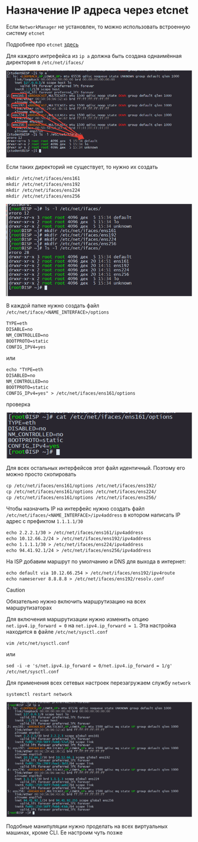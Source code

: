 # Назначение IP адреса через etcnet

Если `NetworkManager` не установлен, то можно использовать встроенную систему `etcnet`

Подробнее про `etcnet` [здесь](https://www.altlinux.org/Etcnet#%D0%98%D1%81%D1%82%D0%BE%D1%87%D0%BD%D0%B8%D0%BA%D0%B8_%D0%B8%D0%BD%D1%84%D0%BE%D1%80%D0%BC%D0%B0%D1%86%D0%B8%D0%B8_%D0%BF%D0%BE_/etc/net)

Для каждого интрефейса из `ip a` должна быть создана однаимённая директория в `/etc/net/ifaces/`

<p align="center">
  <img src="./pic1.png">
</p>

Если таких директорий не существует, то нужно их создать

```
mkdir /etc/net/ifaces/ens161
mkdir /etc/net/ifaces/ens192
mkdir /etc/net/ifaces/ens224
mkdir /etc/net/ifaces/ens256
```

<p align="center">
  <img src="./pic2.png">
</p>

В каждой папке нужно создать файл `/etc/net/iface/<NAME_INTERFACE>/options`

```
TYPE=eth
DISABLE=no
NM_CONTROLLED=no
BOOTPROTO=static
CONFIG_IPV4=yes
```

или

```
echo "TYPE=eth
DISABLED=no
NM_CONTROLLED=no
BOOTPROTO=static
CONFIG_IPv4=yes" > /etc/net/ifaces/ens161/options
```

проверка

<p align="center">
  <img src="./pic3.png">
</p>

Для всех остальных интерфейсов этот файл идентичный. Поэтому его можно просто скопировать

```
cp /etc/net/ifaces/ens161/options /etc/net/ifaces/ens192/
cp /etc/net/ifaces/ens161/options /etc/net/ifaces/ens224/
cp /etc/net/ifaces/ens161/options /etc/net/ifaces/ens256/
```

Чтобы назначить IP на интерфейс нужно создать файл `/etc/net/ifaces/<NAME_INTERFACE>/ipv4address` в котором написать IP адрес с префиктом `1.1.1.1/30`

```
echo 2.2.2.1/30 > /etc/net/ifaces/ens161/ipv4address
echo 10.12.66.2/24 > /etc/net/ifaces/ens192/ipv4address
echo 1.1.1.1/30 > /etc/net/ifaces/ens224/ipv4address
echo 94.41.92.1/24 > /etc/net/ifaces/ens256/ipv4address
```

На ISP добавим маршрут по умолчанию и DNS для выхода в интернет:

```
echo default via 10.12.66.254 > /etc/net/ifaces/ens192/ipv4route
echo nameserver 8.8.8.8 > /etc/net/ifaces/ens192/resolv.conf
```

> [!CAUTION]
> Обязательно нужно включить маршрутизацию на всех маршрутизаторах

Для включения маршрутизации нужно изменить опцию `net.ipv4.ip_forward = 0` на `net.ipv4.ip_forward = 1`. Эта настройка находится в файле `/etc/net/sysctl.conf`

```
vim /etc/net/sysctl.conf
```

или

```
sed -i -e 's/net.ipv4.ip_forward = 0/net.ipv4.ip_forward = 1/g' /etc/net/sysctl.conf
```

Для применения всех сетевых настроек перезагружаем службу `network`

```
systemctl restart network
```

<p align="center">
  <img src="./pic4.png">
</p>

Подобные манипуляции нужно проделать на всех виртуальных машинах, кроме CLI. Ее настроим чуть позже